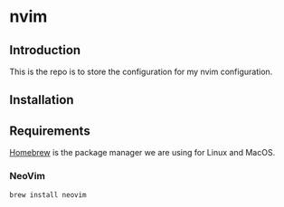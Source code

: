 # nvim

## Introduction

This is the repo is to store the configuration for my nvim configuration.

## Installation

## Requirements

[Homebrew](https://brew.sh/) is the package manager we are using for Linux and MacOS.

### NeoVim

``` bash
brew install neovim
```



